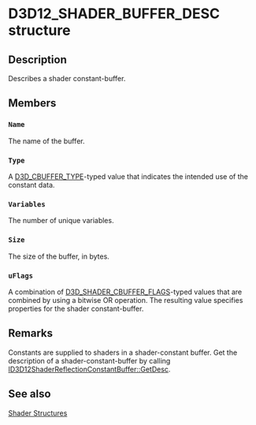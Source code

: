 # D3D12_SHADER_BUFFER_DESC structure

## Description

Describes a shader constant-buffer.

## Members

### `Name`

The name of the buffer.

### `Type`

A [D3D_CBUFFER_TYPE](https://learn.microsoft.com/windows/desktop/api/d3dcommon/ne-d3dcommon-d3d_cbuffer_type)-typed value that indicates the intended use of the constant data.

### `Variables`

The number of unique variables.

### `Size`

The size of the buffer, in bytes.

### `uFlags`

A combination of [D3D_SHADER_CBUFFER_FLAGS](https://learn.microsoft.com/windows/desktop/api/d3dcommon/ne-d3dcommon-d3d_shader_cbuffer_flags)-typed values that are combined by using a bitwise OR operation. The resulting value specifies properties for the shader constant-buffer.

## Remarks

Constants are supplied to shaders in a shader-constant buffer. Get the description of a shader-constant-buffer by calling [ID3D12ShaderReflectionConstantBuffer::GetDesc](https://learn.microsoft.com/windows/desktop/api/d3d12shader/nf-d3d12shader-id3d12shaderreflectionconstantbuffer-getdesc).

## See also

[Shader Structures](https://learn.microsoft.com/windows/desktop/direct3d12/d3d12-graphics-reference-shader-structures)
